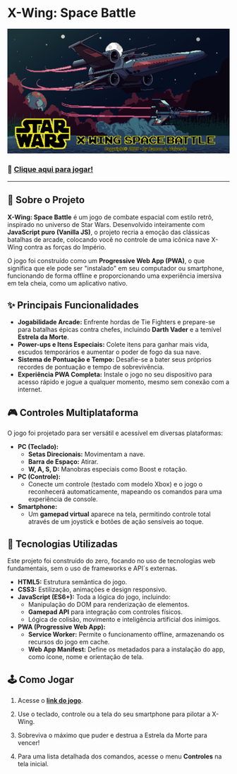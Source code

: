 # X-Wing: Space Battle

![Capa do Jogo](images/Intro_X-Wing_Space_Battle.png)

### 🔗 [Clique aqui para jogar!](https://x-wing-battle-space.vercel.app/)

---

## 🚀 Sobre o Projeto

**X-Wing: Space Battle** é um jogo de combate espacial com estilo retrô, inspirado no universo de Star Wars. Desenvolvido inteiramente com **JavaScript puro (Vanilla JS)**, o projeto recria a emoção das clássicas batalhas de arcade, colocando você no controle de uma icônica nave X-Wing contra as forças do Império.

O jogo foi construído como um **Progressive Web App (PWA)**, o que significa que ele pode ser "instalado" em seu computador ou smartphone, funcionando de forma offline e proporcionando uma experiência imersiva em tela cheia, como um aplicativo nativo.

## ✨ Principais Funcionalidades

*   **Jogabilidade Arcade:** Enfrente hordas de Tie Fighters e prepare-se para batalhas épicas contra chefes, incluindo **Darth Vader** e a temível **Estrela da Morte**.
*   **Power-ups e Itens Especiais:** Colete itens para ganhar mais vida, escudos temporários e aumentar o poder de fogo da sua nave.
*   **Sistema de Pontuação e Tempo:** Desafie-se a bater seus próprios recordes de pontuação e tempo de sobrevivência.
*   **Experiência PWA Completa:** Instale o jogo no seu dispositivo para acesso rápido e jogue a qualquer momento, mesmo sem conexão com a internet.

## 🎮 Controles Multiplataforma

O jogo foi projetado para ser versátil e acessível em diversas plataformas:

*   **PC (Teclado):**
    *   **Setas Direcionais:** Movimentam a nave.
    *   **Barra de Espaço:** Atirar.
    *   **W, A, S, D:** Manobras especiais como Boost e rotação.
*   **PC (Controle):**
    *   Conecte um controle (testado com modelo Xbox) e o jogo o reconhecerá automaticamente, mapeando os comandos para uma experiência de console.
*   **Smartphone:**
    *   Um **gamepad virtual** aparece na tela, permitindo controle total através de um joystick e botões de ação sensíveis ao toque.

## 🔧 Tecnologias Utilizadas

Este projeto foi construído do zero, focando no uso de tecnologias web fundamentais, sem o uso de frameworks e API´s externas.

*   **HTML5:** Estrutura semântica do jogo.
*   **CSS3:** Estilização, animações e design responsivo.
*   **JavaScript (ES6+):** Toda a lógica do jogo, incluindo:
    *   Manipulação do DOM para renderização de elementos.
    *   **Gamepad API** para integração com controles físicos.
    *   Lógica de colisão, movimento e inteligência artificial dos inimigos.
*   **PWA (Progressive Web App):**
    *   **Service Worker:** Permite o funcionamento offline, armazenando os recursos do jogo em cache.
    *   **Web App Manifest:** Define os metadados para a instalação do app, como ícone, nome e orientação de tela.

## 🕹️ Como Jogar

1.  Acesse o **[link do jogo](https://x-wing-battle-space.vercel.app/)**.
2.  Use o teclado, controle ou a tela do seu smartphone para pilotar a X-Wing.
3.  Sobreviva o máximo que puder e destrua a Estrela da Morte para vencer!

4.  Para uma lista detalhada dos comandos, acesse o menu **Controles** na tela inicial.
